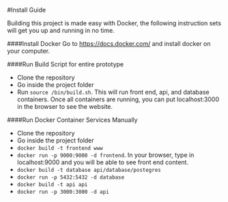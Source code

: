 #Install Guide

Building this project is made easy with Docker, the following instruction sets will get you up and running in no time. 

####Install Docker
Go to https://docs.docker.com/ and install docker on your computer.

####Run Build Script for entire prototype
* Clone the repository
* Go inside the project folder
* Run `source /bin/build.sh`. This will run front end, api, and database containers. Once all containers are running, you can put localhost:3000 in the browser to see the website. 

####Run Docker Container Services Manually
* Clone the repository
* Go inside the project folder
* `docker build -t frontend www`
* `docker run -p 9000:9000 -d frontend`. In your browser, type in localhost:9000 and you will be able to see front end content. 
* `docker build -t database api/database/postegres`
* `docker run -p 5432:5432 -d database`
* `docker build -t api api`
* `docker run -p 3000:3000 -d api`<br>

